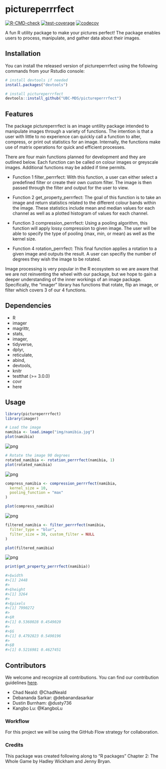 
<!-- README.md is generated from README.Rmd. Please edit that file -->

# pictureperrrfect

<!-- badges: start -->

[![R-CMD-check](https://github.com/UBC-MDS/pictureperrrfect/workflows/R-CMD-check/badge.svg)](https://github.com/UBC-MDS/pictureperrrfect/actions)
[![test-coverage](https://github.com/UBC-MDS/pictureperrrfect/workflows/test-coverage/badge.svg)](https://github.com/UBC-MDS/pictureperrrfect/actions)
[![codecov](https://codecov.io/gh/UBC-MDS/pictureperrrfect/branch/master/graph/badge.svg?token=WR0X23ATWK)](https://codecov.io/gh/UBC-MDS/pictureperrrfect)
<!-- badges: end -->

A fun R utility package to make your pictures perfect! The package
enables users to process, manipulate, and gather data about their
images.

## Installation

You can install the released version of pictureperrrfect using the
following commands from your Rstudio console:

``` r
# install devtools if needed
install.packages("devtools")

# install pictureperrrfect
devtools::install_github("UBC-MDS/pictureperrrfect")
```

## Features

The package pictureperrrfect is an image untility package intended to
manipulate images through a variety of functions. The intention is that
a user with little to no experience can quickly call a function to
alter, compress, or print out statistics for an image. Internally, the
functions make use of matrix operations for quick and efficient
processes.

There are four main functions planned for development and they are
outlined below. Each function can be called on colour images or
greyscale images. Additional functions may be added if time permits.

-   Function 1 filter\_perrrfect: With this function, a user can either
    select a predefined filter or create their own custom filter. The
    image is then passed through the filter and output for the user to
    view.

-   Function 2 get\_property\_perrrfect: The goal of this function is to
    take an image and return statistics related to the different colour
    bands within the image. These statistics include mean and median
    values for each channel as well as a plotted histogram of values for
    each channel.

-   Function 3 compression\_perrrfect: Using a pooling algorithm, this
    function will apply lossy compression to given image. The user will
    be able to specify the type of pooling (max, min, or mean) as well
    as the kernel size.

-   Function 4 rotation\_perrrfect: This final function applies a
    rotation to a given image and outputs the result. A user can
    specifiy the number of degrees they wish the image to be rotated.

Image processing is very popular in the R ecosystem so we are aware that
we are not reinventing the wheel with our package, but we hope to gain a
deeper understanding of the inner workings of an image package.
Specifically, the “imager” library has functions that rotate, flip an
image, or filter which covers 3 of our 4 functions.

## Dependencies

-   R
-   imager
-   magrittr,
-   stats,
-   imager,
-   tidyverse,
-   dplyr,
-   reticulate,
-   abind,
-   devtools,
-   knitr
-   testthat (&gt;= 3.0.0)
-   covr
-   here

## Usage

``` r
library(pictureperrrfect)
library(imager)
```

``` r
# Load the image
namibia <- load.image("img/namibia.jpg")
plot(namibia)
```

![png](img/namibia_orig.png)

``` r
# Rotate the image 90 degrees
rotated_namibia <- rotation_perrrfect(namibia, 1)
plot(rotated_namibia)
```

![png](img/namibia_rot.png)

``` r
compress_namibia <- compression_perrrfect(namibia,
  kernel_size = 10,
  pooling_function = "max"
)

plot(compress_namibia)
```

![png](img/namibia_comp.png)

``` r
filtered_namibia <- filter_perrrfect(namibia,
  filter_type = "blur",
  filter_size = 30, custom_filter = NULL
)

plot(filtered_namibia)
```

![png](img/namibia_blur.png)

``` r
print(get_property_perrrfect(namibia))

#>$width
#>[1] 2448
#>
#>$height
#>[1] 3264
#>
#>$pixels
#>[1] 7990272
#>
#>$R
#>[1] 0.5360028 0.4549020
#>
#>$G
#>[1] 0.4792823 0.5490196
#>
#>$B
#>[1] 0.5216981 0.4627451
```

## Contributors

We welcome and recognize all contributions. You can find our
contribution guidelines [here](.github/CONTRIBUTING.md).

-   Chad Neald: @ChadNeald
-   Debananda Sarkar: @debanandasarkar
-   Dustin Burnham: @dusty736
-   Kangbo Lu: @KangboLu

### Workflow

For this project we will be using the GitHub Flow strategy for
collaboration.

### Credits

This package was created following along to “R packages” Chapter 2: The
Whole Game by Hadley Wickham and Jenny Bryan.
